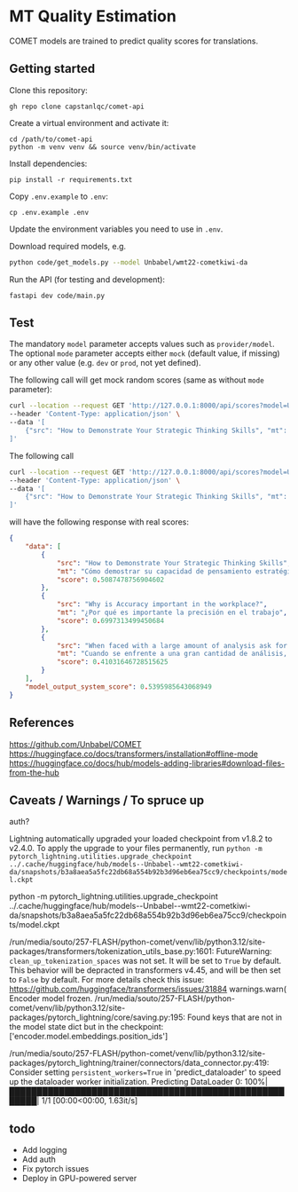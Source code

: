 # MT Quality Estimation

COMET models are trained to predict quality scores for translations. 

## Getting started

Clone this repository:
```
gh repo clone capstanlqc/comet-api
```

Create a virtual environment and activate it:
```
cd /path/to/comet-api
python -m venv venv && source venv/bin/activate
```

Install dependencies:
```
pip install -r requirements.txt
```

Copy `.env.example` to `.env`:
```
cp .env.example .env
```

Update the environment variables you need to use in `.env`.

Download required models, e.g.
```bash
python code/get_models.py --model Unbabel/wmt22-cometkiwi-da 
```

Run the API (for testing and development): 
```
fastapi dev code/main.py
```

## Test

The mandatory `model` parameter accepts values such as `provider/model`. The optional `mode` parameter accepts either `mock` (default value, if missing) or any other value (e.g. `dev` or `prod`, not yet defined).

The following call will get mock random scores (same as without `mode` parameter):

```bash
curl --location --request GET 'http://127.0.0.1:8000/api/scores?model=Unbabel/wmt22-cometkiwi-da&mode=mock' \
--header 'Content-Type: application/json' \
--data '[
    {"src": "How to Demonstrate Your Strategic Thinking Skills", "mt": "Cómo demostrar su capacidad de pensamiento estratégico" },{ "src": "Why is Accuracy important in the workplace?", "mt": "¿Por qué es importante la precisión en el trabajo" }, { "src": "When faced with a large amount of analysis ask for support setting up a team to approach the issue in different ways.", "mt": "Cuando se enfrente a una gran cantidad de análisis, pida ayuda para crear un equipo que aborde la cuestión de diferentes maneras." }
]'
```

The following call

```bash
curl --location --request GET 'http://127.0.0.1:8000/api/scores?model=Unbabel/wmt22-cometkiwi-da&mode=dev' \
--header 'Content-Type: application/json' \
--data '[
    {"src": "How to Demonstrate Your Strategic Thinking Skills", "mt": "Cómo demostrar su capacidad de pensamiento estratégico" },{ "src": "Why is Accuracy important in the workplace?", "mt": "¿Por qué es importante la precisión en el trabajo" }, { "src": "When faced with a large amount of analysis ask for support setting up a team to approach the issue in different ways.", "mt": "Cuando se enfrente a una gran cantidad de análisis, pida ayuda para crear un equipo que aborde la cuestión de diferentes maneras." }
]'
```
will have the following response with real scores:

```json
{
    "data": [
        {
            "src": "How to Demonstrate Your Strategic Thinking Skills",
            "mt": "Cómo demostrar su capacidad de pensamiento estratégico",
            "score": 0.5087478756904602
        },
        {
            "src": "Why is Accuracy important in the workplace?",
            "mt": "¿Por qué es importante la precisión en el trabajo",
            "score": 0.6997313499450684
        },
        {
            "src": "When faced with a large amount of analysis ask for support setting up a team to approach the issue in different ways.",
            "mt": "Cuando se enfrente a una gran cantidad de análisis, pida ayuda para crear un equipo que aborde la cuestión de diferentes maneras.",
            "score": 0.41031646728515625
        }
    ],
    "model_output_system_score": 0.5395985643068949
}
```

## References 

https://github.com/Unbabel/COMET
https://huggingface.co/docs/transformers/installation#offline-mode
https://huggingface.co/docs/hub/models-adding-libraries#download-files-from-the-hub

## Caveats / Warnings / To spruce up

auth?

Lightning automatically upgraded your loaded checkpoint from v1.8.2 to v2.4.0. To apply the upgrade to your files permanently, run `python -m pytorch_lightning.utilities.upgrade_checkpoint ../.cache/huggingface/hub/models--Unbabel--wmt22-cometkiwi-da/snapshots/b3a8aea5a5fc22db68a554b92b3d96eb6ea75cc9/checkpoints/model.ckpt`

python -m pytorch_lightning.utilities.upgrade_checkpoint ../.cache/huggingface/hub/models--Unbabel--wmt22-cometkiwi-da/snapshots/b3a8aea5a5fc22db68a554b92b3d96eb6ea75cc9/checkpoints/model.ckpt

/run/media/souto/257-FLASH/python-comet/venv/lib/python3.12/site-packages/transformers/tokenization_utils_base.py:1601: FutureWarning: `clean_up_tokenization_spaces` was not set. It will be set to `True` by default. This behavior will be depracted in transformers v4.45, and will be then set to `False` by default. For more details check this issue: https://github.com/huggingface/transformers/issues/31884
  warnings.warn(
Encoder model frozen.
/run/media/souto/257-FLASH/python-comet/venv/lib/python3.12/site-packages/pytorch_lightning/core/saving.py:195: Found keys that are not in the model state dict but in the checkpoint: ['encoder.model.embeddings.position_ids']

/run/media/souto/257-FLASH/python-comet/venv/lib/python3.12/site-packages/pytorch_lightning/trainer/connectors/data_connector.py:419: Consider setting `persistent_workers=True` in 'predict_dataloader' to speed up the dataloader worker initialization.
Predicting DataLoader 0: 100%|███████████████████████████████████████████████████████| 1/1 [00:00<00:00,  1.63it/s]

## todo

- Add logging
- Add auth
- Fix pytorch issues
- Deploy in GPU-powered server